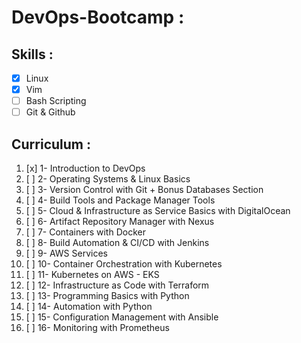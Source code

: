 # DevOps-Bootcamp : 

## Skills :
- [x] Linux
- [x] Vim
- [ ] Bash Scripting
- [ ] Git & Github

## Curriculum : 
1. [x] 1- Introduction to DevOps 
2. [ ] 2- Operating Systems & Linux Basics
3. [ ] 3- Version Control with Git + Bonus Databases Section
4. [ ] 4- Build Tools and Package Manager Tools
5. [ ] 5- Cloud & Infrastructure as Service Basics with DigitalOcean
6. [ ] 6- Artifact Repository Manager with Nexus
7. [ ] 7- Containers with Docker
8. [ ] 8- Build Automation & CI/CD with Jenkins
9. [ ] 9- AWS Services
10. [ ] 10- Container Orchestration with Kubernetes
11. [ ] 11- Kubernetes on AWS - EKS
12. [ ] 12- Infrastructure as Code with Terraform
13. [ ] 13- Programming Basics with Python
14. [ ] 14- Automation with Python
15. [ ] 15- Configuration Management with Ansible
16. [ ] 16- Monitoring with Prometheus
